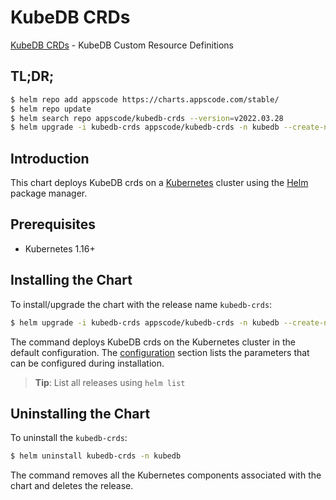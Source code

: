 # KubeDB CRDs

[KubeDB CRDs](https://github.com/kubedb) - KubeDB Custom Resource Definitions

## TL;DR;

```bash
$ helm repo add appscode https://charts.appscode.com/stable/
$ helm repo update
$ helm search repo appscode/kubedb-crds --version=v2022.03.28
$ helm upgrade -i kubedb-crds appscode/kubedb-crds -n kubedb --create-namespace --version=v2022.03.28
```

## Introduction

This chart deploys KubeDB crds on a [Kubernetes](http://kubernetes.io) cluster using the [Helm](https://helm.sh) package manager.

## Prerequisites

- Kubernetes 1.16+

## Installing the Chart

To install/upgrade the chart with the release name `kubedb-crds`:

```bash
$ helm upgrade -i kubedb-crds appscode/kubedb-crds -n kubedb --create-namespace --version=v2022.03.28
```

The command deploys KubeDB crds on the Kubernetes cluster in the default configuration. The [configuration](#configuration) section lists the parameters that can be configured during installation.

> **Tip**: List all releases using `helm list`

## Uninstalling the Chart

To uninstall the `kubedb-crds`:

```bash
$ helm uninstall kubedb-crds -n kubedb
```

The command removes all the Kubernetes components associated with the chart and deletes the release.


